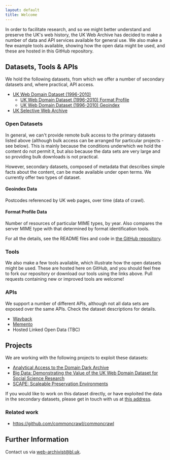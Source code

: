 ```yaml
---
layout: default
title: Welcome
---
```


In order to facilitate research, and so we might better understand and preserve the UK's web history, the UK Web Archive has decided to make a number of data and API services available for general use. We also make a few example tools available, showing how the open data might be used, and these are hosted in this GitHub repository.

Datasets, Tools & APIs
----------------------

We hold the following datasets, from which we offer a number of secondary datasets and, where practical, API access.

* [UK Web Domain Dataset (1996-2010)](ukwa.ds.2)
  * [UK Web Domain Dataset (1996-2010) Format Profile](ukwa.ds.2/fmt)
  * [UK Web Domain Dataset (1996-2010) Geoindex](ukwa.ds.2/geo)
* [UK Selective Web Archive](ukwa.ds.1)

### Open Datasets ###

In general, we can't provide remote bulk access to the primary datasets listed above (although bulk access can be arranged for particular projects - see below). This is mainly because the conditions underwhich we hold the content do not permit it, but also because the data sets are very large and so providing bulk downloads is not practical.

However, secondary datasets, composed of metadata that describes simple facts about the content, can be made available under open terms. We currently offer two types of dataset.

#### Geoindex Data ####
Postcodes referenced by UK web pages, over time (data of crawl).

#### Format Profile Data ####
Number of resources of particular MIME types, by year. Also compares the server MIME type with that determined by format identification tools.

For all the details, see the README files and code in [the GitHub repository](http://github.com/ukwa/opendata/).

### Tools ###

We also make a few tools available, which illustrate how the open datasets might be used. These are hosted here on GitHub, and you should feel free to fork our repository or download our tools using the links above. Pull requests containing new or improved tools are welcome!

### APIs ###

We support a number of different APIs, although not all data sets are exposed over the same APIs. Check the dataset descriptions for details.

* [Wayback](wayback)
* [Memento](memento)
* Hosted Linked Open Data (TBC)


Projects
--------

We are working with the following projects to exploit these datasets:

* [Analytical Access to the Domain Dark Archive](http://domaindarkarchive.blogspot.co.uk/)
* [Big Data: Demonstrating the Value of the UK Web Domain Dataset for Social Science Research](http://www.oii.ox.ac.uk/research/projects/?id=88)
* [SCAPE: Scaleable Preservation Environments](http://www.scape-project.eu)

If you would like to work on this dataset directly, or have exploited the data in the secondary datasets, please get in touch with us at [this address](mailto:web-archivist@bl.uk).

### Related work ###

* https://github.com/commoncrawl/commoncrawl


Further Information
-------------------

Contact us via [web-archivist@bl.uk](mailto:web-archivist@bl.uk).

